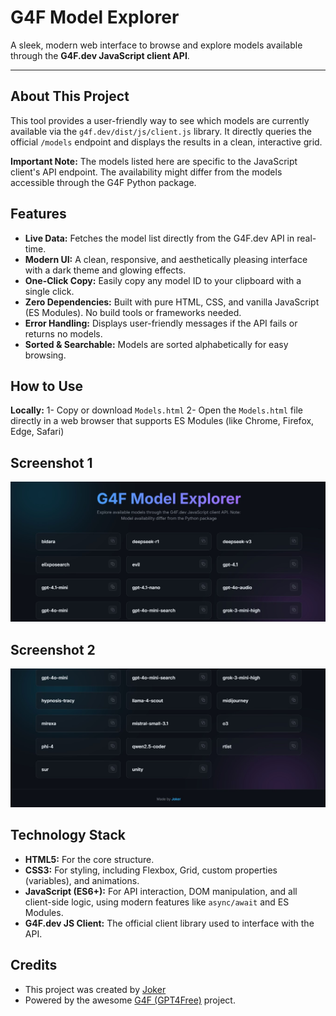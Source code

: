 # G4F Model Explorer

A sleek, modern web interface to browse and explore models available through the **G4F.dev JavaScript client API**.

---

## About This Project

This tool provides a user-friendly way to see which models are currently available via the `g4f.dev/dist/js/client.js` library. It directly queries the official `/models` endpoint and displays the results in a clean, interactive grid.

**Important Note:** The models listed here are specific to the JavaScript client's API endpoint. The availability might differ from the models accessible through the G4F Python package.

## Features

-   **Live Data:** Fetches the model list directly from the G4F.dev API in real-time.
-   **Modern UI:** A clean, responsive, and aesthetically pleasing interface with a dark theme and glowing effects.
-   **One-Click Copy:** Easily copy any model ID to your clipboard with a single click.
-   **Zero Dependencies:** Built with pure HTML, CSS, and vanilla JavaScript (ES Modules). No build tools or frameworks needed.
-   **Error Handling:** Displays user-friendly messages if the API fails or returns no models.
-   **Sorted & Searchable:** Models are sorted alphabetically for easy browsing.

## How to Use
 **Locally:**
    1-   Copy or download `Models.html`
    2-   Open the `Models.html` file directly in a web browser that supports ES Modules (like Chrome, Firefox, Edge, Safari)

## Screenshot 1

<p align="center">
  <img src="https://github.com/Joker-funland/G4F-models/blob/main/Screenshots/1.jpg" alt="Description" width="800"/>
</p>

## Screenshot 2

<p align="center">
  <img src="https://github.com/Joker-funland/G4F-models/blob/main/Screenshots/2.jpg" alt="Description" width="800"/>
</p>

## Technology Stack

-   **HTML5:** For the core structure.
-   **CSS3:** For styling, including Flexbox, Grid, custom properties (variables), and animations.
-   **JavaScript (ES6+):** For API interaction, DOM manipulation, and all client-side logic, using modern features like `async/await` and ES Modules.
-   **G4F.dev JS Client:** The official client library used to interface with the API.

## Credits

-   This project was created by [Joker](https://github.com/Joker-funland)
-   Powered by the awesome [G4F (GPT4Free)](https://github.com/xtekky/gpt4free) project.
